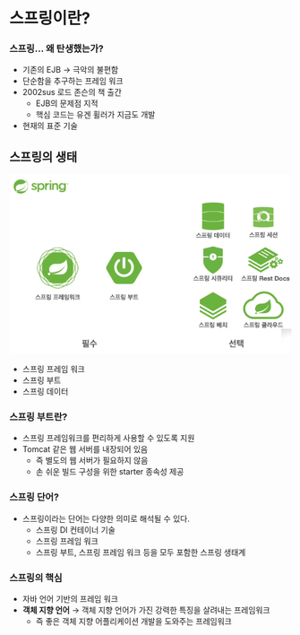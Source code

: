 # 스프링이란?

### 스프링… 왜 탄생했는가?

- 기존의 EJB → 극악의 불편함
- 단순함을 추구하는 프레임 워크
- 2002sus 로드 존슨의 책 출간
    - EJB의 문제점 지적
    - 핵심 코드는 유겐 휠러가 지금도 개발
- 현재의 표준 기술

## 스프링의 생태

![Untitled](img/springimg/Untitled.png)

- 스프링 프레임 워크
- 스프링 부트
- 스프링 데이터

### 스프링 부트란?

- 스프링 프레임워크를 편리하게 사용할 수 있도록 지원
- Tomcat 같은 웹 서버를 내장되어 있음
    - 즉 별도의 웹 서버가 필요하지 않음
    - 손 쉬운 빌드 구성을 위한 starter 종속성 제공

### 스프링 단어?

- 스프링이라는 단어는 다양한 의미로 해석될 수 있다.
    - 스프링 DI 컨테이너 기술
    - 스프링 프레임 워크
    - 스프링 부트, 스프링 프레임 워크 등을 모두 포함한 스프링 생태계

### 스프링의 핵심

- 자바 언어 기반의 프레임 워크
- **객체 지향 언어** → 객체 지향 언어가 가진 강력한 특징을 살려내는 프레임워크
    - 즉 좋은 객체 지향 어플리케이션 개발을 도와주는 프레임워크